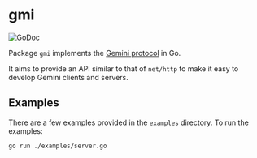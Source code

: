 # gmi

[![GoDoc](https://godoc.org/git.sr.ht/~adnano/gmi?status.svg)](https://godoc.org/git.sr.ht/~adnano/gmi)

Package `gmi` implements the [Gemini protocol](https://gemini.circumlunar.space) in Go.

It aims to provide an API similar to that of `net/http` to make it easy to develop Gemini clients and servers.

## Examples

There are a few examples provided in the `examples` directory.
To run the examples:

	go run ./examples/server.go

